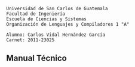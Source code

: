     Universidad de San Carlos de Guatemala
    Facultad de Ingeniería
    Escuela de Ciencias y Sistemas
    Organización de Lenguajes y Compiladores 1 "A"

    Alumno: Carlos Vidal Hernández García
    Carnet: 2011-23025

Manual Técnico
---


